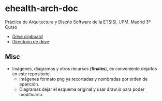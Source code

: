 # ehealth-arch-doc
Práctica de Arquitectura y Diseño Software de la ETSISI, UPM, Madrid 3º Curso

* [Drive clipboard](https://docs.google.com/document/d/1wAQCx_Xw26varWjp7vy1CTQhyV0Yo9AH3fUNY2hUhaI/edit)
* [Directorio de drive](https://drive.google.com/drive/folders/1jOtWDCaMN3QZCE06M8AEfTv0_TNwCvDg)

## Misc

* Imágenes, diagramas y otros recursos (**finales**), es conveniente dejarlos en este repositorio. 
    * Imágenes formato png ya recortadas y nombradas por orden de aparición.
    * Diagramas dejar el esquema original y usar draw.io para poder modificarlo.
